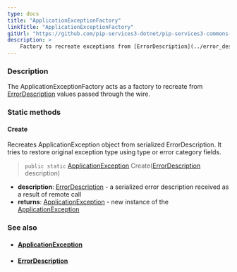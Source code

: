 ```yaml
---
type: docs
title: "ApplicationExceptionFactory"
linkTitle: "ApplicationExceptionFactory"
gitUrl: "https://github.com/pip-services3-dotnet/pip-services3-commons-dotnet"
description: >
    Factory to recreate exceptions from [ErrorDescription](../error_description) values passed through the wire.
---
```


### Description

The ApplicationExceptionFactory acts as a factory to recreate from [ErrorDescription](../error_description) values passed through the wire.

### Static methods

#### Create
Recreates ApplicationException object from serialized ErrorDescription.
It tries to restore original exception type using type or error category fields.

> `public static` [ApplicationException](../application_exception) Create([ErrorDescription](../error_description) description)

- **description**: [ErrorDescription](../error_description) - a serialized error description received as a result of remote call
- **returns**: [ApplicationException](../application_exception) - new instance of the [ApplicationException](../application_exception)

### See also
- #### [ApplicationException](../application_exception)
- #### [ErrorDescription](../error_description)
